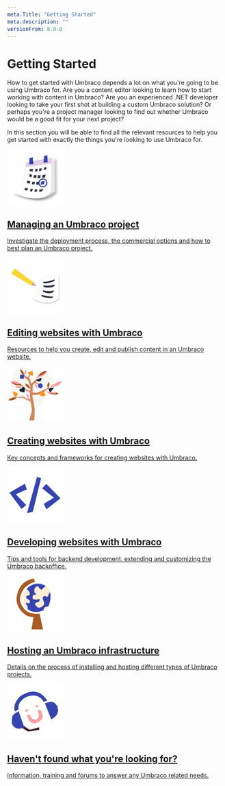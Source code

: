```yaml
---
meta.Title: "Getting Started" 
meta.description: ""
versionFrom: 8.0.0
---
```


# Getting Started

How to get started with Umbraco depends a lot on what you're going to be using Umbraco for. Are you a content editor looking to learn how to start working with content in Umbraco? Are you an experienced .NET developer looking to take your first shot at building a custom Umbraco solution? Or perhaps you're a project manager looking to find out whether Umbraco would be a good fit for your next project?

In this section you will be able to find all the relevant resources to help you get started with exactly the things you're looking to use Umbraco for.

<div class="docs-overview">
    <div class="row">
        <div class="col-sm-6">
            <a href="Managing-an-Umbraco-project" class="docs-section">
                <img src="images/calendar_marked.png" alt="" width="130">
                <h2>Managing an Umbraco project</h2>
                <p>Investigate the deployment process, the commercial options and how to best plan an Umbraco project.</p>
            </a>
        </div>
        <div class="col-sm-6">
            <a href="Editing-websites-with-Umbraco" class="docs-section">
            <img src="images/editor.png" alt="" width="130">
                <h2>Editing websites with Umbraco</h2>
                <p>Resources to help you create, edit and publish content in an Umbraco website.</p>
            </a>
        </div>
    </div>
    <div class="row">
        <div class="col-sm-6">
            <a href="Creating-websites-with-Umbraco" class="docs-section">
            <img src="images/tree.png" alt="" width="130">
                <h2>Creating websites with Umbraco</h2>
                <p>Key concepts and frameworks for creating websites with Umbraco.</p>
            </a>
        </div>
        <div class="col-sm-6">
            <a href="Developing-websites-with-Umbraco" class="docs-section">
                <img src="images/code.png" alt="" width="130">
                <h2>Developing websites with Umbraco</h2>
                <p>Tips and tools for backend development, extending and customizing the Umbraco backoffice.</p>
            </a>
        </div>
    </div>
    <div class="row">
        <div class="col-sm-6">
            <a href="Hosting-an-Umbraco-infrastructure" class="docs-section">
                <img src="images/globe.png" alt="" width="130">
                <h2>Hosting an Umbraco infrastructure</h2>
                <p>Details on the process of installing and hosting different types of Umbraco projects.</p>
            </a>
        </div>
        <div class="col-sm-6">
            <a href="Where-can-I-get-help" class="docs-section">
                <img src="images/support.png" alt="" width="130">
                <h2>Haven't found what you're looking for?</h2>
                <p>Information, training and forums to answer any Umbraco related needs.</p>
            </a>
        </div>
    </div>
</div>
